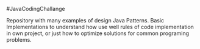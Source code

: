 #JavaCodingChallange

Repository with many examples of design Java Patterns.
Basic Implementations to understand how use well rules of
 code implementation in own project, or just how to optimize solutions for 
common programing problems. 

